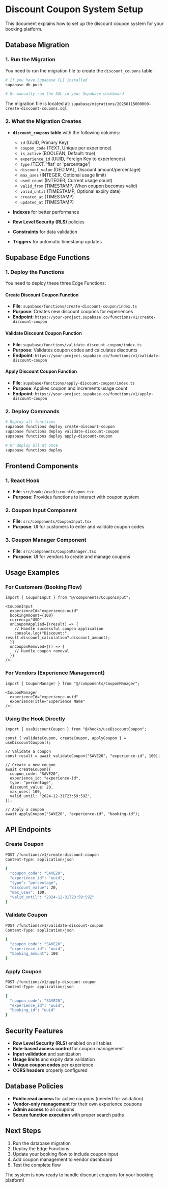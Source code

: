 # Discount Coupon System Setup

This document explains how to set up the discount coupon system for your booking platform.

## Database Migration

### 1. Run the Migration

You need to run the migration file to create the `discount_coupons` table:

```bash
# If you have Supabase CLI installed
supabase db push

# Or manually run the SQL in your Supabase dashboard
```

The migration file is located at: `supabase/migrations/20250115000000-create-discount-coupons.sql`

### 2. What the Migration Creates

- **`discount_coupons` table** with the following columns:

  - `id` (UUID, Primary Key)
  - `coupon_code` (TEXT, Unique per experience)
  - `is_active` (BOOLEAN, Default: true)
  - `experience_id` (UUID, Foreign Key to experiences)
  - `type` (TEXT, 'flat' or 'percentage')
  - `discount_value` (DECIMAL, Discount amount/percentage)
  - `max_uses` (INTEGER, Optional usage limit)
  - `used_count` (INTEGER, Current usage count)
  - `valid_from` (TIMESTAMP, When coupon becomes valid)
  - `valid_until` (TIMESTAMP, Optional expiry date)
  - `created_at` (TIMESTAMP)
  - `updated_at` (TIMESTAMP)

- **Indexes** for better performance
- **Row Level Security (RLS)** policies
- **Constraints** for data validation
- **Triggers** for automatic timestamp updates

## Supabase Edge Functions

### 1. Deploy the Functions

You need to deploy these three Edge Functions:

#### Create Discount Coupon Function

- **File**: `supabase/functions/create-discount-coupon/index.ts`
- **Purpose**: Creates new discount coupons for experiences
- **Endpoint**: `https://your-project.supabase.co/functions/v1/create-discount-coupon`

#### Validate Discount Coupon Function

- **File**: `supabase/functions/validate-discount-coupon/index.ts`
- **Purpose**: Validates coupon codes and calculates discounts
- **Endpoint**: `https://your-project.supabase.co/functions/v1/validate-discount-coupon`

#### Apply Discount Coupon Function

- **File**: `supabase/functions/apply-discount-coupon/index.ts`
- **Purpose**: Applies coupon and increments usage count
- **Endpoint**: `https://your-project.supabase.co/functions/v1/apply-discount-coupon`

### 2. Deploy Commands

```bash
# Deploy all functions
supabase functions deploy create-discount-coupon
supabase functions deploy validate-discount-coupon
supabase functions deploy apply-discount-coupon

# Or deploy all at once
supabase functions deploy
```

## Frontend Components

### 1. React Hook

- **File**: `src/hooks/useDiscountCoupon.tsx`
- **Purpose**: Provides functions to interact with coupon system

### 2. Coupon Input Component

- **File**: `src/components/CouponInput.tsx`
- **Purpose**: UI for customers to enter and validate coupon codes

### 3. Coupon Manager Component

- **File**: `src/components/CouponManager.tsx`
- **Purpose**: UI for vendors to create and manage coupons

## Usage Examples

### For Customers (Booking Flow)

```tsx
import { CouponInput } from "@/components/CouponInput";

<CouponInput
  experienceId="experience-uuid"
  bookingAmount={100}
  currency="USD"
  onCouponApplied={(result) => {
    // Handle successful coupon application
    console.log("Discount:", result.discount_calculation?.discount_amount);
  }}
  onCouponRemoved={() => {
    // Handle coupon removal
  }}
/>;
```

### For Vendors (Experience Management)

```tsx
import { CouponManager } from "@/components/CouponManager";

<CouponManager
  experienceId="experience-uuid"
  experienceTitle="Experience Name"
/>;
```

### Using the Hook Directly

```tsx
import { useDiscountCoupon } from "@/hooks/useDiscountCoupon";

const { validateCoupon, createCoupon, applyCoupon } = useDiscountCoupon();

// Validate a coupon
const result = await validateCoupon("SAVE20", "experience-id", 100);

// Create a new coupon
await createCoupon({
  coupon_code: "SAVE20",
  experience_id: "experience-id",
  type: "percentage",
  discount_value: 20,
  max_uses: 100,
  valid_until: "2024-12-31T23:59:59Z",
});

// Apply a coupon
await applyCoupon("SAVE20", "experience-id", "booking-id");
```

## API Endpoints

### Create Coupon

```bash
POST /functions/v1/create-discount-coupon
Content-Type: application/json

{
  "coupon_code": "SAVE20",
  "experience_id": "uuid",
  "type": "percentage",
  "discount_value": 20,
  "max_uses": 100,
  "valid_until": "2024-12-31T23:59:59Z"
}
```

### Validate Coupon

```bash
POST /functions/v1/validate-discount-coupon
Content-Type: application/json

{
  "coupon_code": "SAVE20",
  "experience_id": "uuid",
  "booking_amount": 100
}
```

### Apply Coupon

```bash
POST /functions/v1/apply-discount-coupon
Content-Type: application/json

{
  "coupon_code": "SAVE20",
  "experience_id": "uuid",
  "booking_id": "uuid"
}
```

## Security Features

- **Row Level Security (RLS)** enabled on all tables
- **Role-based access control** for coupon management
- **Input validation** and sanitization
- **Usage limits** and expiry date validation
- **Unique coupon codes** per experience
- **CORS headers** properly configured

## Database Policies

- **Public read access** for active coupons (needed for validation)
- **Vendor-only management** for their own experience coupons
- **Admin access** to all coupons
- **Secure function execution** with proper search paths

## Next Steps

1. Run the database migration
2. Deploy the Edge Functions
3. Update your booking flow to include coupon input
4. Add coupon management to vendor dashboard
5. Test the complete flow

The system is now ready to handle discount coupons for your booking platform!
